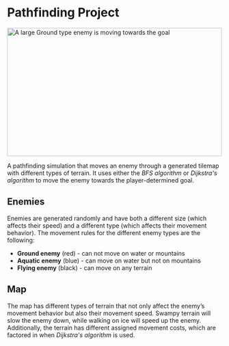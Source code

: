 # Pathfinding Project

<img width="502" height="300" alt="A large Ground type enemy is moving towards the goal" src="https://github.com/user-attachments/assets/2e308e10-44bc-48b7-88a6-bcdfc4a728ac" />

A pathfinding simulation that moves an enemy through a generated tilemap with different types of terrain. 
It uses either the *BFS algorithm* or *Dijkstra's algorithm* to move the enemy towards the player-determined goal.

## Enemies
Enemies are generated randomly and have both a different size (which affects their speed) and a different type (which affects their movement behavior).
The movement rules for the different enemy types are the following:
- **Ground enemy** (red) - can not move on water or mountains
- **Aquatic enemy** (blue) - can move on water but not on mountains
- **Flying enemy** (black) - can move on any terrain

## Map
The map has different types of terrain that not only affect the enemy’s movement behavior but also their movement speed. Swampy terrain will slow the enemy down, while walking on ice will speed up the enemy.
Additionally, the terrain has different assigned movement costs, which are factored in when *Dijkstra's algorithm* is used.
